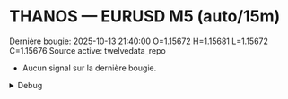 # THANOS — EURUSD M5 (auto/15m)
Dernière bougie: 2025-10-13 21:40:00  O=1.15672  H=1.15681  L=1.15672  C=1.15676
Source active: twelvedata_repo

- Aucun signal sur la dernière bougie.

<details><summary>Debug</summary>

- TD_API_KEY manquant.

</details>